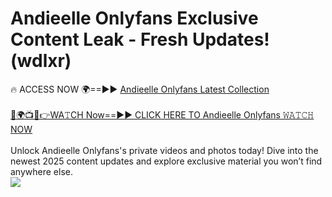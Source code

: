 # Andieelle Onlyfans Exclusive Content Leak - Fresh Updates! (wdlxr)

🔥 ACCESS NOW 🌍==►► <a href="https://tinyurl.com/kvy9nzfs" rel="nofollow">Andieelle Onlyfans Latest Collection</a>
<br><br>
[🔴🌍📺📱👉WA𝚃CH Now==►► CLICK HERE TO Andieelle Onlyfans 𝚆𝙰𝚃𝙲𝙷 NOW](https://tinyurl.com/kvy9nzfs)
<br><br>
Unlock Andieelle Onlyfans's private videos and photos today! Dive into the newest 2025 content updates and explore exclusive material you won’t find anywhere else.
<br>
<a href="https://tinyurl.com/kvy9nzfs" rel="nofollow" data-target="animated-image.originalLink"><img src="https://camo.githubusercontent.com/8a4f000d20f83aca3bf7ec5f350d767afa0574a8a352519fd8cfa583a6f93a33/68747470733a2f2f692e696d6775722e636f6d2f644a486b345a712e676966" data-canonical-src="https://i.imgur.com/dJHk4Zq.gif" style="max-width: 100%; display: inline-block;" data-target="animated-image.originalImage"></a>
<br>
